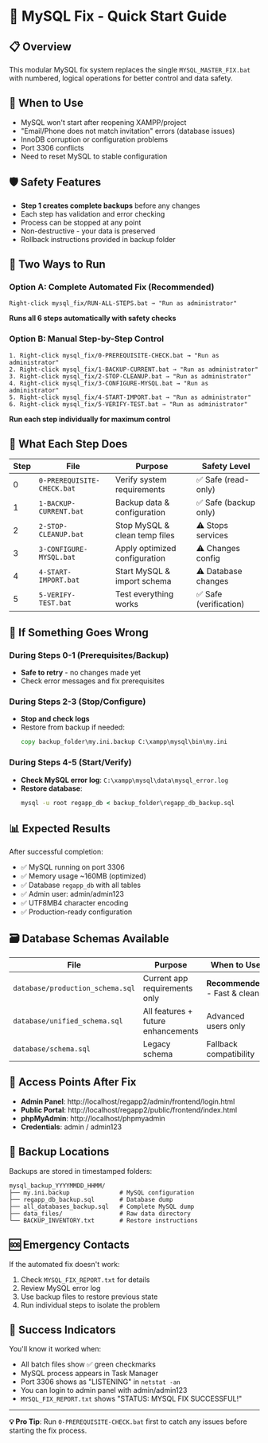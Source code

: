 # 🚀 MySQL Fix - Quick Start Guide

## 📋 Overview

This modular MySQL fix system replaces the single `MYSQL_MASTER_FIX.bat` with numbered, logical operations for better control and data safety.

## 🎯 When to Use

- MySQL won't start after reopening XAMPP/project
- "Email/Phone does not match invitation" errors (database issues)
- InnoDB corruption or configuration problems
- Port 3306 conflicts
- Need to reset MySQL to stable configuration

## 🛡️ Safety Features

- **Step 1 creates complete backups** before any changes
- Each step has validation and error checking
- Process can be stopped at any point
- Non-destructive - your data is preserved
- Rollback instructions provided in backup folder

## 🔧 Two Ways to Run

### Option A: Complete Automated Fix (Recommended)
```batch
Right-click mysql_fix/RUN-ALL-STEPS.bat → "Run as administrator"
```
**Runs all 6 steps automatically with safety checks**

### Option B: Manual Step-by-Step Control
```batch
1. Right-click mysql_fix/0-PREREQUISITE-CHECK.bat → "Run as administrator"
2. Right-click mysql_fix/1-BACKUP-CURRENT.bat → "Run as administrator"  
3. Right-click mysql_fix/2-STOP-CLEANUP.bat → "Run as administrator"
4. Right-click mysql_fix/3-CONFIGURE-MYSQL.bat → "Run as administrator"
5. Right-click mysql_fix/4-START-IMPORT.bat → "Run as administrator"
6. Right-click mysql_fix/5-VERIFY-TEST.bat → "Run as administrator"
```
**Run each step individually for maximum control**

## 📁 What Each Step Does

| Step | File | Purpose | Safety Level |
|------|------|---------|--------------|
| 0 | `0-PREREQUISITE-CHECK.bat` | Verify system requirements | ✅ Safe (read-only) |
| 1 | `1-BACKUP-CURRENT.bat` | Backup data & configuration | ✅ Safe (backup only) |
| 2 | `2-STOP-CLEANUP.bat` | Stop MySQL & clean temp files | ⚠️ Stops services |
| 3 | `3-CONFIGURE-MYSQL.bat` | Apply optimized configuration | ⚠️ Changes config |
| 4 | `4-START-IMPORT.bat` | Start MySQL & import schema | ⚠️ Database changes |
| 5 | `5-VERIFY-TEST.bat` | Test everything works | ✅ Safe (verification) |

## 🔄 If Something Goes Wrong

### During Steps 0-1 (Prerequisites/Backup)
- **Safe to retry** - no changes made yet
- Check error messages and fix prerequisites

### During Steps 2-3 (Stop/Configure)  
- **Stop and check logs** 
- Restore from backup if needed:
  ```cmd
  copy backup_folder\my.ini.backup C:\xampp\mysql\bin\my.ini
  ```

### During Steps 4-5 (Start/Verify)
- **Check MySQL error log**: `C:\xampp\mysql\data\mysql_error.log`
- **Restore database**: 
  ```cmd
  mysql -u root regapp_db < backup_folder\regapp_db_backup.sql
  ```

## 📊 Expected Results

After successful completion:
- ✅ MySQL running on port 3306
- ✅ Memory usage ~160MB (optimized)
- ✅ Database `regapp_db` with all tables
- ✅ Admin user: admin/admin123
- ✅ UTF8MB4 character encoding
- ✅ Production-ready configuration

## 🗃️ Database Schemas Available

| File | Purpose | When to Use |
|------|---------|-------------|
| `database/production_schema.sql` | Current app requirements only | **Recommended** - Fast & clean |
| `database/unified_schema.sql` | All features + future enhancements | Advanced users only |
| `database/schema.sql` | Legacy schema | Fallback compatibility |

## 🔑 Access Points After Fix

- **Admin Panel**: http://localhost/regapp2/admin/frontend/login.html
- **Public Portal**: http://localhost/regapp2/public/frontend/index.html  
- **phpMyAdmin**: http://localhost/phpmyadmin
- **Credentials**: admin / admin123

## 📝 Backup Locations

Backups are stored in timestamped folders:
```
mysql_backup_YYYYMMDD_HHMM/
├── my.ini.backup              # MySQL configuration
├── regapp_db_backup.sql       # Database dump
├── all_databases_backup.sql   # Complete MySQL dump
├── data_files/                # Raw data directory
└── BACKUP_INVENTORY.txt       # Restore instructions
```

## 🆘 Emergency Contacts

If the automated fix doesn't work:
1. Check `MYSQL_FIX_REPORT.txt` for details
2. Review MySQL error log
3. Use backup files to restore previous state
4. Run individual steps to isolate the problem

## 🎯 Success Indicators

You'll know it worked when:
- All batch files show ✅ green checkmarks
- MySQL process appears in Task Manager
- Port 3306 shows as "LISTENING" in `netstat -an`
- You can login to admin panel with admin/admin123
- `MYSQL_FIX_REPORT.txt` shows "STATUS: MYSQL FIX SUCCESSFUL!"

---

**💡 Pro Tip**: Run `0-PREREQUISITE-CHECK.bat` first to catch any issues before starting the fix process.
